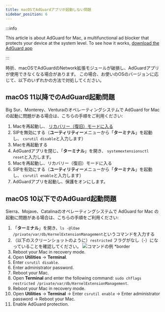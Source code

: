 ```yaml
---
title: macOSでAdGuardアプリが起動しない問題
sidebar_position: 6
---
```


:::info

This article is about AdGuard for Mac, a multifunctional ad blocker that protects your device at the system level. To see how it works, [download the AdGuard app](https://agrd.io/download-kb-adblock)

:::

時折、macOSでAdGuardのNetwork拡張モジュールが破損し、AdGuardアプリが使用できなくなる場合があります。 この場合、お使いのOSのバージョンに応じて、以下のいずれかの方法で対処してください。

## macOS 11以降でのAdGuard起動問題

Big Sur、Monterey、Venturaのオペレーティングシステムで AdGuard for Mac の起動に問題がある場合は、こちらの手順をご利用ください:

1. Macを再起動し、 [リカバリー（復旧）モードに入る](https://support.apple.com/ja-jp/HT204904)
1. SIPを無効にする（**ユーティリティー**メニューから「**ターミナル**」を起動し、 `csrutil disable`と入力します）
1. Macを再起動する
1. AdGuardアプリを閉じ、「**ターミナル**」を開き、 `systemextensionsctl reset`と入力します。
1. Macを再起動し、リカバリー（復旧）モードに入る
1. SIPを有効にする（**ユーティリティー**メニューから「**ターミナル**」を起動し、 `csrutil enable`と入力します）
1. AdGuardアプリを起動し、保護をオンにします。

## macOS 10以下でのAdGuard起動問題

Sierra、Mojave、Catalinaのオペレーティングシステムで AdGuard for Mac の起動に問題がある場合は、こちらの手順をご利用ください:

1. 「**ターミナル**」を開き、`ls -@lOae /private/var/db/KernelExtensionManagement`というコマンドを入力する
1. （以下のスクリーンショットのように）`restricted` フラグがなし（-）になっていることを確認してください。 ![コマンドの例 *border](https://cdn.adtidy.org/content/kb/ad_blocker/mac/restricted-flag.jpg)
1. Reboot your Mac in recovery mode.
1. Open **Utilities** → **Terminal**.
1. Enter `csrutil disable`.
1. Enter administrator password.
1. Reboot your Mac.
1. Open **Terminal** and enter the following command: `sudo chflags restricted /private/var/db/KernelExtensionManagement`.
1. Reboot your Mac in recovery mode.
1. Open **Utilities** → **Terminal** → Enter `csrutil enable` → Enter administrator password → Reboot your Mac.
1. Enable AdGuard protection.
